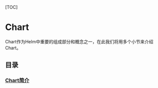[TOC]

# Chart

Chart作为Helm中重要的组成部分和概念之一，在此我们将用多个小节来介绍Chart。

## 目录

### [Chart简介](https://github.com/yancongcong1/study-log/tree/master/k8s-ocp-helm/helm/chart/chart简介.md)